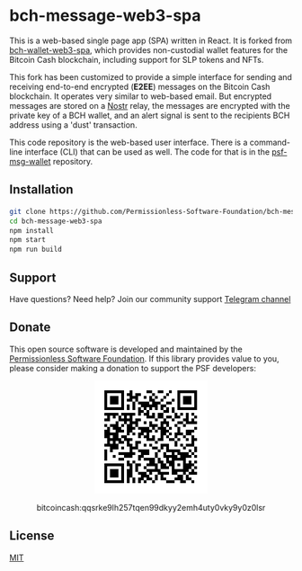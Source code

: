 # bch-message-web3-spa

This is a web-based single page app (SPA) written in React. It is forked from [bch-wallet-web3-spa](https://github.com/Permissionless-Software-Foundation/bch-wallet-web3-spa), which provides non-custodial wallet features for the Bitcoin Cash blockchain, including support for SLP tokens and NFTs.

This fork has been customized to provide a simple interface for sending and receiving end-to-end encrypted (**E2EE**) messages on the Bitcoin Cash blockchain. It operates very similar to web-based email. But encrypted messages are stored on a [Nostr](https://nostr.com/) relay, the messages are encrypted with the private key of a BCH wallet, and an alert signal is sent to the recipients BCH address using a 'dust' transaction.

This code repository is the web-based user interface. There is a command-line interface (CLI) that can be used as well. The code for that is in the [psf-msg-wallet](https://github.com/Permissionless-Software-Foundation/psf-msg-wallet) repository.

## Installation
```bash
git clone https://github.com/Permissionless-Software-Foundation/bch-message-web3-spa
cd bch-message-web3-spa
npm install
npm start
npm run build
```

## Support

Have questions? Need help? Join our community support
[Telegram channel](https://t.me/bch_js_toolkit)

## Donate

This open source software is developed and maintained by the [Permissionless Software Foundation](https://psfoundation.cash). If this library provides value to you, please consider making a donation to support the PSF developers:

<div align="center">
<img src="./img/donation-qr.png" />
<p>bitcoincash:qqsrke9lh257tqen99dkyy2emh4uty0vky9y0z0lsr</p>
</div>

## License
[MIT](./LICENSE.md)
